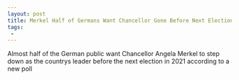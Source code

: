 ```yaml
---
layout: post
title: Merkel Half of Germans Want Chancellor Gone Before Next Election
tags:
 -
---
```

Almost half of the German public want Chancellor Angela Merkel to step down as the countrys leader before the next election in 2021 according to a new poll
